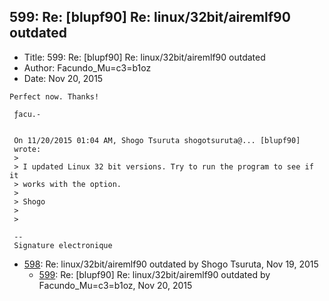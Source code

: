 ## 599: Re: [blupf90] Re: linux/32bit/airemlf90 outdated

- Title: 599: Re: [blupf90] Re: linux/32bit/airemlf90 outdated
- Author: Facundo_Mu=c3=b1oz
- Date: Nov 20, 2015
```
Perfect now. Thanks!

 ƒacu.-


 On 11/20/2015 01:04 AM, Shogo Tsuruta shogotsuruta@... [blupf90]
 wrote:
 > 
 > I updated Linux 32 bit versions. Try to run the program to see if it
 > works with the option.
 >
 > Shogo
 >
 > 

 -- 
 Signature electronique
```

- [598](0598.md): Re: linux/32bit/airemlf90 outdated by Shogo Tsuruta, Nov 19, 2015
    - [599](0599.md): Re: [blupf90] Re: linux/32bit/airemlf90 outdated by Facundo_Mu=c3=b1oz, Nov 20, 2015
